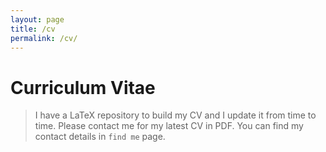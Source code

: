 ```yaml
---
layout: page
title: /cv
permalink: /cv/
---
```


# Curriculum Vitae
> I have a LaTeX repository to build my CV and I update it from time to time. Please contact me for my latest CV in PDF.
> You can find my contact details in `find me` page.
